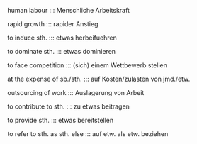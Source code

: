 human labour ::: Menschliche Arbeitskraft

<!--SR:!2024-10-09,16,306-->

rapid growth ::: rapider Anstieg

<!--SR:!2024-10-07,14,296-->

to induce sth. ::: etwas herbeifuehren

<!--SR:!2024-10-07,14,296-->

to dominate sth. ::: etwas dominieren

<!--SR:!2024-10-10,17,306-->

to face competition ::: (sich) einem Wettbewerb stellen

<!--SR:!2024-10-08,15,296-->

at the expense of sb./sth. ::: auf Kosten/zulasten von jmd./etw.

<!--SR:!2024-10-06,13,294-->

outsourcing of work ::: Auslagerung von Arbeit

<!--SR:!2024-10-07,14,292-->

to contribute to sth. ::: zu etwas beitragen

<!--SR:!2024-10-08,15,296-->

to provide sth. ::: etwas bereitstellen

<!--SR:!2024-10-07,14,296-->

to refer to sth. as sth. else ::: auf etw. als etw. beziehen

<!--SR:!2024-10-11,18,304-->